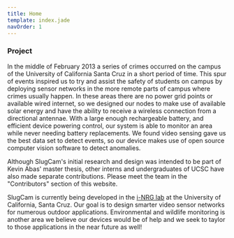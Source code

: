 ```yaml
---
title: Home
template: index.jade
navOrder: 1
---
```



### Project

In the middle of February 2013 a series of crimes occurred on the campus of the University
of California Santa Cruz in a short period of time. This spur of events inspired us to try and assist the safety of
students on campus by deploying sensor networks in the more remote parts of campus where crimes usually
happen. In these areas there are no power grid points or available wired internet, so we designed our nodes
to make use of available solar energy and have the ability to receive a wireless connection from a directional antennae. With a large enough rechargeable battery, and efficient device
powering control, our system is able to monitor an area while never needing battery replacements. We found
video sensing gave us the best data set to detect events, so our device makes use of open source computer
vision software to detect anomalies. 

Although SlugCam's initial research and design was intended to be part of Kevin Abas' master thesis, other interns and
undergraduates of UCSC have also made separate contributions. Please meet the team in the "Contributors" section of this website. 


SlugCam is currently being developed in the [i-NRG lab](http://inrg.cse.ucsc.edu/inrgwiki) at the University of California, Santa Cruz. Our goal is to design smarter video sensor networks for numerous outdoor applications. Environmental and wildlife monitoring is another area we believe our devices would be of help and we seek to taylor to those applications in the near future as well!



